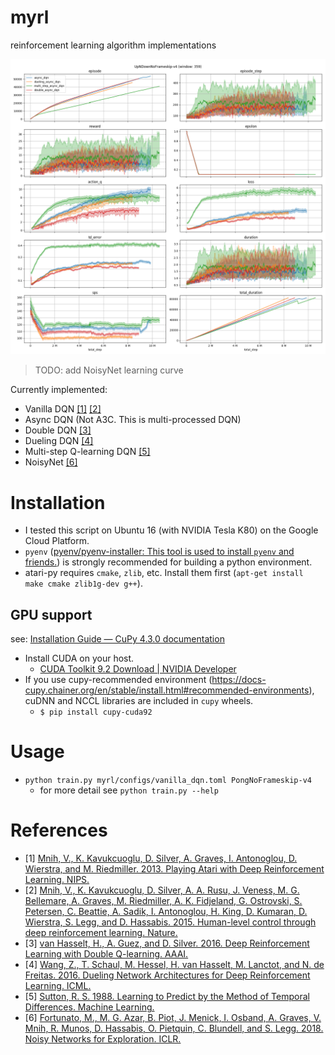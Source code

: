 # myrl
reinforcement learning algorithm implementations

![history.png](history.png)
> TODO: add NoisyNet learning curve

Currently implemented:
- Vanilla DQN [[1]](#References) [[2]](#References)
- Async DQN (Not A3C. This is multi-processed DQN)
- Double DQN [[3]](#References)
- Dueling DQN [[4]](#References)
- Multi-step Q-learning DQN [[5]](#References)
- NoisyNet [[6]](#References)

# Installation
- I tested this script on Ubuntu 16 (with NVIDIA Tesla K80) on the Google Cloud Platform.
- `pyenv` ([pyenv/pyenv-installer: This tool is used to install `pyenv` and friends.](https://github.com/pyenv/pyenv-installer#github-way-recommended "pyenv/pyenv-installer: This tool is used to install `pyenv` and friends."))
  is strongly recommended for building a python environment.
- atari-py requires `cmake`, `zlib`, etc. Install them first (`apt-get install make cmake zlib1g-dev g++`).

## GPU support
see: [Installation Guide — CuPy 4.3.0 documentation](http://docs-cupy.chainer.org/en/stable/install.html "Installation Guide — CuPy 4.3.0 documentation")

- Install CUDA on your host.
  - [CUDA Toolkit 9.2 Download | NVIDIA Developer](https://developer.nvidia.com/cuda-downloads "CUDA Toolkit 9.2 Download | NVIDIA Developer")
- If you use cupy-recommended environment (https://docs-cupy.chainer.org/en/stable/install.html#recommended-environments),
  cuDNN and NCCL libraries are included in `cupy` wheels.
  - `$ pip install cupy-cuda92`

# Usage
- `python train.py myrl/configs/vanilla_dqn.toml PongNoFrameskip-v4`
  - for more detail see `python train.py --help`

# References
- [1] [Mnih, V., K. Kavukcuoglu, D. Silver, A. Graves, I. Antonoglou, D. Wierstra, and M. Riedmiller. 2013. Playing Atari with Deep Reinforcement Learning. NIPS.](https://arxiv.org/abs/1312.5602)
- [2] [Mnih, V., K. Kavukcuoglu, D. Silver, A. A. Rusu, J. Veness, M. G. Bellemare, A. Graves, M. Riedmiller, A. K. Fidjeland, G. Ostrovski, S. Petersen, C. Beattie, A. Sadik, I. Antonoglou, H. King, D. Kumaran, D. Wierstra, S. Legg, and D. Hassabis. 2015. Human-level control through deep reinforcement learning. Nature.](https://web.stanford.edu/class/psych209/Readings/MnihEtAlHassibis15NatureControlDeepRL.pdf)
- [3] [van Hasselt, H., A. Guez, and D. Silver. 2016. Deep Reinforcement Learning with Double Q-learning. AAAI.](https://arxiv.org/abs/1509.06461)
- [4] [Wang, Z., T. Schaul, M. Hessel, H. van Hasselt, M. Lanctot, and N. de Freitas. 2016. Dueling Network Architectures for Deep Reinforcement Learning. ICML.](https://arxiv.org/abs/1511.06581)
- [5] [Sutton, R. S. 1988. Learning to Predict by the Method of Temporal Differences. Machine Learning.](https://pdfs.semanticscholar.org/9c06/865e912788a6a51470724e087853d7269195.pdf)
- [6] [Fortunato, M., M. G. Azar, B. Piot, J. Menick, I. Osband, A. Graves, V. Mnih, R. Munos, D. Hassabis, O. Pietquin, C. Blundell, and S. Legg. 2018. Noisy Networks for Exploration. ICLR.](http://arxiv.org/abs/1706.10295)

